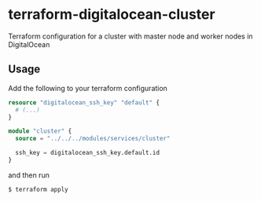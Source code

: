 # terraform-digitalocean-cluster
Terraform configuration for a cluster with master node and worker nodes in DigitalOcean

## Usage

Add the following to your terraform configuration

```terraform
resource "digitalocean_ssh_key" "default" {
  # (...)
}

module "cluster" {
  source = "../../../modules/services/cluster"

  ssh_key = digitalocean_ssh_key.default.id
}
```

and then run

```shell
$ terraform apply
```
